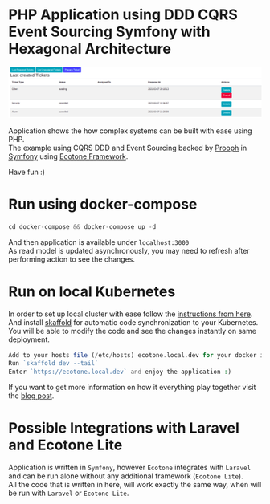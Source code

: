 # PHP Application using DDD CQRS Event Sourcing Symfony with Hexagonal Architecture

![alt text](documentation/ddd-cqrs-event-sourcing-php-hexagonal-architecture.png "PHP Application using DDD CQRS Event Sourcing Symfony with Hexagonal Architecture") 

Application shows the how complex systems can be built with ease using PHP.      
The example using CQRS DDD and Event Sourcing backed by [Prooph](http://getprooph.org/) in [Symfony](http://symfony.com/) using [Ecotone Framework](https://github.com/ecotoneframework/ecotone).  

Have fun :)

# Run using docker-compose

```php 
cd docker-compose && docker-compose up -d
```
And then application is available under `localhost:3000`  
As read model is updated asynchronously, you may need to refresh after performing action to see the changes.

# Run on local Kubernetes

In order to set up local cluster with ease follow the [instructions from here](https://github.com/dgafka/local-kuberentes-cluster-over-https).
And install [skaffold](https://skaffold.dev/) for automatic code synchronization to your Kubernetes.
You will be able to modify the code and see the changes instantly on same deployment. 

```php
Add to your hosts file (/etc/hosts) ecotone.local.dev for your docker ip address (127.0.0.1 for linux)
Run `skaffold dev --tail`
Enter `https://ecotone.local.dev` and enjoy the application :)  
```

If you want to get more information on how it everything play together visit the [blog post](https://blog.ecotone.tech).

# Possible Integrations with Laravel and Ecotone Lite

Application is written in `Symfony`, however `Ecotone` integrates with `Laravel` and can be run alone without any additional framework (`Ecotone Lite`).  
All the code that is written in here, will work exactly the same way, when will be run with `Laravel` or `Ecotone Lite`.
